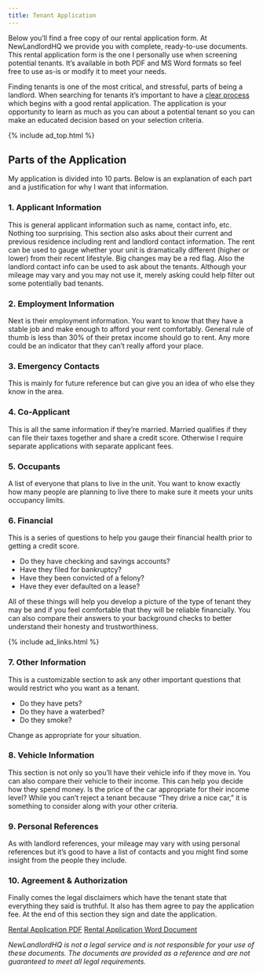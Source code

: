 ```yaml
---
title: Tenant Application
---
```


Below you&#8217;ll find a free copy of our rental application form. At NewLandlordHQ we provide you with complete, ready-to-use documents. This rental application form is the one I personally use when screening potential tenants. It&#8217;s available in both PDF and MS Word formats so feel free to use as-is or modify it to meet your needs.

Finding tenants is one of the most critical, and stressful, parts of being a landlord. When searching for tenants it&#8217;s important to have a [clear process][1] which begins with a good rental application. The application is your opportunity to learn as much as you can about a potential tenant so you can make an educated decision based on your selection criteria.

{% include ad_top.html %}

## Parts of the Application

My application is divided into 10 parts. Below is an explanation of each part and a justification for why I want that information.

### 1. Applicant Information

This is general applicant information such as name, contact info, etc. Nothing too surprising. This section also asks about their current and previous residence including rent and landlord contact information. The rent can be used to gauge whether your unit is dramatically different (higher or lower) from their recent lifestyle. Big changes may be a red flag. Also the landlord contact info can be used to ask about the tenants. Although your mileage may vary and you may not use it, merely asking could help filter out some potentially bad tenants.

### 2. Employment Information

Next is their employment information. You want to know that they have a stable job and make enough to afford your rent comfortably. General rule of thumb is less than 30% of their pretax income should go to rent. Any more could be an indicator that they can&#8217;t really afford your place.

### 3. Emergency Contacts

This is mainly for future reference but can give you an idea of who else they know in the area.

### 4. Co-Applicant

This is all the same information if they&#8217;re married. Married qualifies if they can file their taxes together and share a credit score. Otherwise I require separate applications with separate applicant fees.

### 5. Occupants

A list of everyone that plans to live in the unit. You want to know exactly how many people are planning to live there to make sure it meets your units occupancy limits.

### 6. Financial

This is a series of questions to help you gauge their financial health prior to getting a credit score.

*   Do they have checking and savings accounts?
*   Have they filed for bankruptcy?
*   Have they been convicted of a felony?
*   Have they ever defaulted on a lease?

All of these things will help you develop a picture of the type of tenant they may be and if you feel comfortable that they will be reliable financially. You can also compare their answers to your background checks to better understand their honesty and trustworthiness.

{% include ad_links.html %}

### 7. Other Information

This is a customizable section to ask any other important questions that would restrict who you want as a tenant.

*   Do they have pets?
*   Do they have a waterbed?
*   Do they smoke?

Change as appropriate for your situation.

### 8. Vehicle Information

This section is not only so you&#8217;ll have their vehicle info if they move in. You can also compare their vehicle to their income. This can help you decide how they spend money. Is the price of the car appropriate for their income level? While you can&#8217;t reject a tenant because &#8220;They drive a nice car,&#8221; it is something to consider along with your other criteria.

### 9. Personal References

As with landlord references, your mileage may vary with using personal references but it&#8217;s good to have a list of contacts and you might find some insight from the people they include.

### 10. Agreement & Authorization

Finally comes the legal disclaimers which have the tenant state that everything they said is truthful. It also has them agree to pay the application fee. At the end of this section they sign and date the application.

[Rental Application PDF][2] [Rental Application Word Document][3]

*NewLandlordHQ is not a legal service and is not responsible for your use of these documents. The documents are provided as a reference and are not guaranteed to meet all legal requirements.*

 [1]: /landlording/screening
 [2]: /files/rentalapplication.pdf
 [3]: /files/rentalapplication.docx
